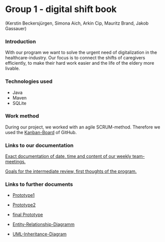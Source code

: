 # Group 1 - digital shift book
(Kerstin Beckersjürgen, Simona Aich, Arkin Cip, Mauritz Brand, Jakob Gassauer)


### Introduction
With our program we want to solve the urgent need of digitalization in the healthcare-industry. Our focus is to connect the shifts of caregivers efficiently, to make their hard work easier and the life of the eldery more livable.


### Technologies used
* Java 
* Maven 
* SQLite


### Work method
During our project, we worked with an agile SCRUM-method. Therefore we used the [Kanban-Board](https://github.com/JakobGassauer/ATdIT_Group1/projects/1) of GitHub.



### Links to our documentation
[Exact documentation of date, time and content of our weekly team-meetings.](documentation/documentation.txt)

[Goals for the intermediate review, first thoughts of the program.](documentation/procedure.txt)


### Links to further documents
* [Prototype1](documentation/prototyp/prototyp1.jpg)
* [Prototype2](documentation/prototyp/prototyp2.jpg)
* [final Prototype](documentation/prototyp/prototyp_combined.jpg)

* [Entity-Relationship-Diagramm](documentation/Entity-Relationship.pptx)
* [UML-Inheritance-Diagram](Vererbungsdiagramm.png)


















